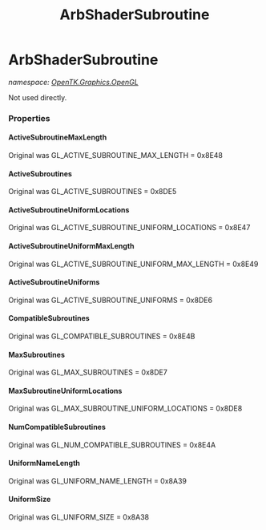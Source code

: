 ﻿---
title: ArbShaderSubroutine
---

# ArbShaderSubroutine
_namespace: [OpenTK.Graphics.OpenGL](N-OpenTK.Graphics.OpenGL.html)_

Not used directly.



### Properties

#### ActiveSubroutineMaxLength
Original was GL_ACTIVE_SUBROUTINE_MAX_LENGTH = 0x8E48
#### ActiveSubroutines
Original was GL_ACTIVE_SUBROUTINES = 0x8DE5
#### ActiveSubroutineUniformLocations
Original was GL_ACTIVE_SUBROUTINE_UNIFORM_LOCATIONS = 0x8E47
#### ActiveSubroutineUniformMaxLength
Original was GL_ACTIVE_SUBROUTINE_UNIFORM_MAX_LENGTH = 0x8E49
#### ActiveSubroutineUniforms
Original was GL_ACTIVE_SUBROUTINE_UNIFORMS = 0x8DE6
#### CompatibleSubroutines
Original was GL_COMPATIBLE_SUBROUTINES = 0x8E4B
#### MaxSubroutines
Original was GL_MAX_SUBROUTINES = 0x8DE7
#### MaxSubroutineUniformLocations
Original was GL_MAX_SUBROUTINE_UNIFORM_LOCATIONS = 0x8DE8
#### NumCompatibleSubroutines
Original was GL_NUM_COMPATIBLE_SUBROUTINES = 0x8E4A
#### UniformNameLength
Original was GL_UNIFORM_NAME_LENGTH = 0x8A39
#### UniformSize
Original was GL_UNIFORM_SIZE = 0x8A38


